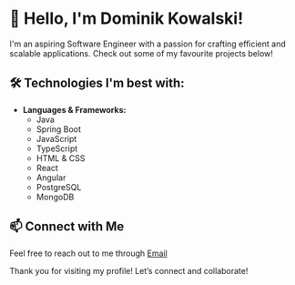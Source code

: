 # 👋 Hello, I'm Dominik Kowalski!

I'm an aspiring Software Engineer with a passion for crafting efficient and scalable applications. Check out some of my favourite projects below!

## 🛠️ Technologies I'm best with:

- **Languages & Frameworks:**
  - Java
  - Spring Boot
  - JavaScript
  - TypeScript
  - HTML & CSS
  - React
  - Angular
  - PostgreSQL
  - MongoDB

## 📫 Connect with Me

Feel free to reach out to me through [Email](dominikkowalski331@gmail.com)

Thank you for visiting my profile! Let’s connect and collaborate!
